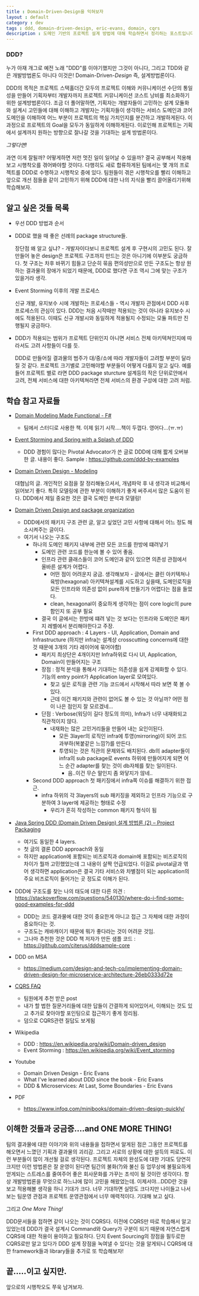 ```yaml
---
title : Domain-Driven-Design을 익혀보자
layout : default
category : dev
tags : ddd, domain-driven-design, eric-evans, domain, cqrs
description : 도메인 기반의 프로젝트 설계 방법에 대해 학습하면서 정리하는 포스트입니다.
---
```


### DDD?
누가 아재 개그로 예전 노래 "DDD"를 이야기했지만 그것이 아니다, 그리고 TDD와 같은 개발방법론도 아니다 이것은!
Domain-Driven-*Design* 즉, 설계방법론이다.

DDD의 목적은 프로젝트 스택홀더간 모두의 프로젝트 이해와 커뮤니케이션 수단의 통일성을 만들어 기획자부터 개발자까지 프로젝트 커뮤니케이션 코스트 낭비를 최소화하기 위한 설계방법론이다.
조금 더 풀어말하면, 기획자는 개발자들이 고민하는 설계 모듈화와 설계시 고민들에 대해 이해하고 개발자는 기획자들이 생각하는 서비스 도메인과 코어 도메인을 이해하여 어느 부분이 프로젝트의 핵심 가치인지를 분간하고 개발하게된다. 이 과정으로 프로젝트의 Goal을 모두가 동일하게 이해하게된다. 이로인해 프로젝트는 기획에서 설계까지 원하는 방향으로 잘나갈 것을 기대하는 설계 방법론이다.

*그렇다면!*

과연 이게 잘될까? 어떻게하면 저런 멋진 일이 일어날 수 있을까? 결국 공부해서 적용해보고 시행착오를 겪어봐야할 것이다. 다행히도 새로 합류하게된 팀에서는 몇 개의 프로젝트를 DDD로 수행하고 시행착오 중에 있다. 팀원들이 겪은 시행착오를 빨리 이해하고 앞으로 개선 점들을 같이 고민하기 위해 DDD에 대한 나의 지식을 빨리 끌어올리기위해 학습해보자.

## 알고 싶은 것들 목록
- 우선 DDD 방법과 순서

- DDD로 했을 때 좋은 선례의 package structure들. 

    장단점 왜 알고 싶냐? - 개발자이다보니 프로젝트 설계 후 구현시의 고민도 된다. 잘 만들어 놓은 design은 프로젝트 구조까지 만드는 것은 아니기에 이부분도 궁금하다. 첫 구조는 차후 바뀌기 힘들고 단순히 묶음 편의성만으로 만든 구조도는 항상 원하는 결과물의 장애가 되었기 때문에, DDD로 했다면 구조 역시 그에 맞는 구조가 있을거라 생각.

- Event Storming 이후의 개발 프로세스

    신규 개발, 유지보수 시에 개발하는 프로세스들 - 역시 개발자 관점에서 DDD 사후 프로세스의 관심이 있다. DDD는 처음 시작때만 적용되는 것이 아니라 유지보수 시에도 적용된다. 이때도 신규 개발시와 동일하게 적용될지 수정되는 모듈 파트만 진행될지 궁금하다.

- DDD가 적용되는 범위가 프로젝트 단위인지 아니면 서비스 전체 아키텍쳐인지에 따라서도 고려 사항들이 다를 듯.

    DDD로 만들어질 결과물의 범주가 대/중/소에 따라 개발자들이 고려할 부분이 달라질 것 같다. 프로젝트 크기별로 고민해야할 부분들이 어떻게 다를지 알고 싶다. 예를 들어 프로젝트 별로 라면 DDD package sturcture 설계등의 작은 단위로안에서 고려, 전체 서비스에 대한 아키텍쳐라면 전체 서비스의 환경 구성에 대한 고려 처럼.


## 학습 참고 자료들
- [Domain Modeling Made Functional - F#](https://www.amazon.com/Domain-Modeling-Made-Functional-Domain-Driven-ebook/dp/B07B44BPFB)
    - 팀에서 스터디로 사용한 책. 이제 읽기 시작....책이 두껍다. 영어다...(ㅠ.ㅠ)

- [Event Storming and Spring with a Splash of DDD](https://spring.io/blog/2018/04/11/event-storming-and-spring-with-a-splash-of-ddd)

    - DDD 경험이 많다는 Pivotal Advocator가 쓴 글로 DDD에 대해 짧게 오버뷰 한 글. 내용이 좋다. Sample : https://github.com/ddd-by-examples

- [Domain Driven Design - Modeling](https://bcho.tistory.com/360)

    대협님의 글. 개인적인 요점을 잘 정리해놓으셔서, 개념파악 후 내 생각과 비교해서 읽어보기 좋다. 특히 모델링에 관한 부분이 이해하기 좋게 써주셔서 많은 도움이 된다. DDD에서 제일 중요한 것은 결국 도메인 분석과 모델링!

- [Domain Driven Design and package organization](https://codeforfunandmoney.wordpress.com/2016/07/13/domain-driven-design-and-package-organization/)

    - DDD에서의 패키지 구조 관련 글, 알고 싶었던 고민 사항에 대해서 어느 정도 해소시켜주는 글이다.
    - 여기서 나오는 구조도
        - 하나의 도메인 패키지 내부에 관련 모든 코드를 한방에 떄려넣기
            - 도메인 관련 코드를 한눈에 볼 수 있어 좋음.
            - 인프라 관련 클래스들이 코어 도메인과 같이 있으면 의존성 관점에서 올바른 설계가 어렵다.
                - 어떤 점이 어려운지 궁금. 생각해보자 - 글에서는 클린 아키텍쳐나 육방(hexagonal) 아키텍쳐설계를 시도하고 싶을때, 도메인로직을 모든 인프라와 의존성 없이 pure하게 만들기가 어렵다는 점을 들었다.
                - clean, hexagonal이 중요하게 생각하는 점이 core logic의 pure 함인지 또 공부 필요
            - 결국 이 글에서는 한방에 떄려 넣는 것 보다는 인프라와 도메인은 패키지 레벨에서 분리해야한다고 주장.
        - First DDD approach : 4 Layers - UI, Application, Domain and Infrastructure (하지만 infra는 설계상 crosscutting concerns에 대한 것 때문에 3개의 기타 레이어에 묶어야함)
            - 패키지 최상단은 4개이지만 Infra하위로 다시 UI, Application, Domain이 만들어지는 구조
            - 장점 : 정적 분석을 통해서 기대하는 의존성을 쉽게 강제화할 수 있다. 기능의 entry point가 Application layer로 모여있다.
                - 찾고 싶은 로직을 관련 기능 코드에서 시작해서 따라 보면 쭉 볼 수 있다.
                - 근데 이건 패키지와 관련이 없어도 볼 수 있는 것 아닐까? 어떤 점이 나은 점인지 잘 모르겠네...
            - 단점 : Verbose(워딩이 길다 정도의 의미), Infra가 너무 내재화되고 직관적이지 않다.
                - 내재화는 많은 고민거리들을 만들어 내는 요인이된다. 
                    - 모든 3layer의 로직인 infra에 투영(mirroring)이 되어 코드 과부하(복붙같은 느낌?)를 만든다.
                    - 투영되는 것은 직관의 문제와도 배치된다. db의 adapter들이 infra의 sub package로 events 하위에 만들어지게 되면 어느 순간 adapter를 찾는 것이 db자체를 찾는 일이된다.
                        - 음..이건 무슨 말인지 좀 와닿지가 않네..
        - Second DDD approach
첫 패키징에서 infra쪽 이슈를 해결하기 위한 접근.
            - infra 하위의 각 3layers의 sub 패키징을 제외하고 인프라 기능으로 구분하여 3 layer에 제공하는 형태로 수정
                - 우리가 흔히 작성하는 common 패키지 형식이 됨

- [Java Spring DDD (Domain Driven Design) 설계 방법론 (2) – Project Packaging](https://kuleeblog.wordpress.com/2017/01/19/java-spring-ddd-domain-driven-design-%EC%84%A4%EA%B3%84-%EB%B0%A9%EB%B2%95%EB%A1%A0-2-project-packaging/)

    - 여기도 동일한 4 layers.
    - 첫 글의 결론 DDD approach와 동일
    - 하지만 application에 포함되는 비즈로직과 domain에 포함되는 비즈로직의 차이가 뭘까 고민했었는데 그 내용이 살짝 언급되었다. 이걸로 pivotal글과 엮어 생각하면 application은 결국 기타 서비스와 차별점이 되는 application의 주요 비즈로직이 들어가는 곳 정도로 이해가 된다.

- DDD에 구조도를 찾는 나의 태도에 대한 다른 의견 : https://stackoverflow.com/questions/540130/where-do-i-find-some-good-examples-for-ddd
    - DDD는 코드 결과물에 대한 것이 중요한게 아니고 접근 그 자체에 대한 과정이 중요하다는 것.
    - 구조도는 캐바캐이기 때문에 뭐가 좋다라는 것이 어려운 것임.
    - 그나마 추천한 것은 DDD 책 저자가 만든 샘플 코드 : https://github.com/citerus/dddsample-core

- DDD on MSA
    - https://medium.com/design-and-tech-co/implementing-domain-driven-design-for-microservice-architecture-26eb0333d72e

- [CQRS FAQ](http://cqrs.nu/Faq)
    - 팀원에게 추천 받은 post
    - 내가 할 법한 질문거리들에 대한 답들이 간결하게 되어있어서, 이해되는 것도 있고 추가로 찾아야할 포인팅으로 접근하기 좋게 정리됨.
    - 덤으로 CQRS관련 질답도 보게됨


- Wikipedia
    - DDD : https://en.wikipedia.org/wiki/Domain-driven_design
    - Event Storming : https://en.wikipedia.org/wiki/Event_storming

- Youtube
    - Domain Driven Design - Eric Evans
    - What I've learned about DDD since the book - Eric Evans
    - DDD & Microservices: At Last, Some Boundaries - Eric Evans

- PDF
    - https://www.infoq.com/minibooks/domain-driven-design-quickly/


## 이해한 것들과 궁금증....and ONE MORE THING!

팀의 결과물에 대한 이야기와 위의 내용들을 접하면서 알게된 점은 그동안 프로젝트를 해오면서 느꼈던 기획과 결과물의 괴리감. 그리고 서로의 상황에 대한 설득의 피로도. 이런 부분들이 많이 개선될 걸로 생각된다. 프로젝트 자체의 완성도에 대한 기대도 당연히 크지만 이런 방법론은 잘 운영이 된다면 팀간의 불화(?)와 불신 등 업무상에 불필요하게 얻게되는 스트레스를 줄여주어 좋은 회사문화를 가꾸는 초석이 될 것이란 생각이다. 항상 개발방법론을 무엇으로 하느냐에 많이 고민을 해왔었는데. 이제서야...DDD란 것을 보고 적용해볼 생각을 하니 기대가 크다. 너무 기대하면 실망도 크다지만 나이들고 나서 보는 팀운영 관점과 프로젝트 운영관점에서 너무 매력적이다. 기대해 보고 싶다. 

그리고 *One More Thing!*

DDD문서들을 접하면 같이 나오는 것이 CQRS다. 이전에 CQRS만 따로 학습해서 알고 있었는데 DDD가 결국 설계시 Command와 Query가 구분이 되기 때문에 자연스럽게 CQRS에 대한 적용이 용이하고 필요하다. 단지 Event Sourcing의 장점을 필두로한 CQRS로만 알고 있다가 DDD 설계 장점을 녹여낼 수 있다는 것을 알게되니 CQRS에 대한 framework들과 library들을 추가로 또 학습해보자!

## 끝.....이고 싶지만.
앞으로의 시행착오도 쭈욱 남겨보자.
